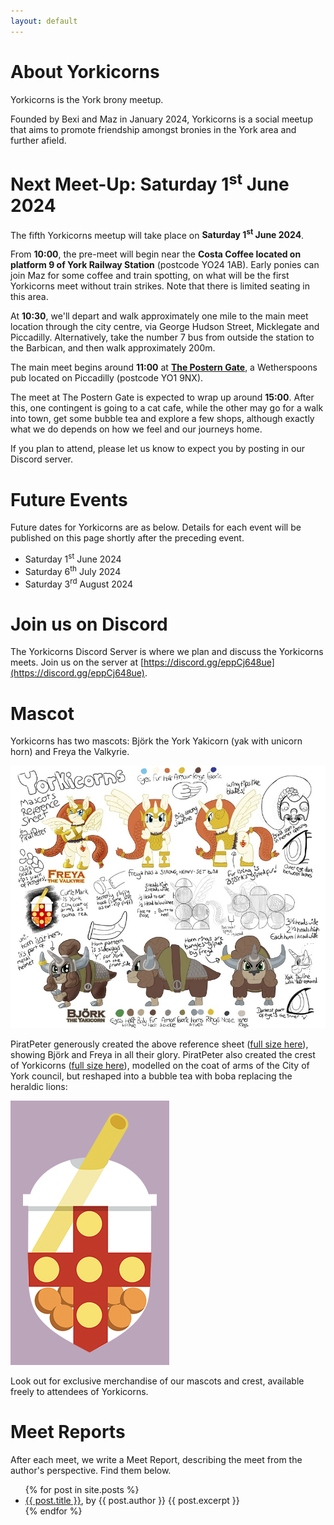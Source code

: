 ```yaml
---
layout: default
---
```


# About Yorkicorns

Yorkicorns is the York brony meetup.

Founded by Bexi and Maz in January 2024, Yorkicorns is a social meetup that aims to promote friendship amongst bronies in the York area and further afield.

# Next Meet-Up: Saturday 1<sup>st</sup> June 2024

The fifth Yorkicorns meetup will take place on **Saturday 1<sup>st</sup> June 2024**.

From **10:00**, the pre-meet will begin near the **Costa Coffee located on platform 9 of York Railway Station** (postcode YO24 1AB). Early ponies can join Maz for some coffee and train spotting, on what will be the first Yorkicorns meet without train strikes. Note that there is limited seating in this area.

At **10:30**, we'll depart and walk approximately one mile to the main meet location through the city centre, via George Hudson Street, Micklegate and Piccadilly. Alternatively, take the number 7 bus from outside the station to the Barbican, and then walk approximately 200m.

The main meet begins around **11:00** at [**The Postern Gate**](https://www.jdwetherspoon.com/pubs/all-pubs/england/north-yorkshire/the-postern-gate-york), a Wetherspoons pub located on Piccadilly (postcode YO1 9NX).

The meet at The Postern Gate is expected to wrap up around **15:00**. After this, one contingent is going to a cat cafe, while the other may go for a walk into town, get some bubble tea and explore a few shops, although exactly what we do depends on how we feel and our journeys home.

If you plan to attend, please let us know to expect you by posting in our Discord server.

# Future Events

Future dates for Yorkicorns are as below. Details for each event will be published on this page shortly after the preceding event.

* Saturday 1<sup>st</sup> June 2024
* Saturday 6<sup>th</sup> July 2024
* Saturday 3<sup>rd</sup> August 2024

# Join us on Discord

The Yorkicorns Discord Server is where we plan and discuss the Yorkicorns meets. Join us on the server at [https://discord.gg/eppCj648ue](https://discord.gg/eppCj648ue).

# Mascot

Yorkicorns has two mascots: Björk the York Yakicorn (yak with unicorn horn) and Freya the Valkyrie. 

![Yorkicorns mascot reference sheet](/assets/images/Yorkicorn_Turnarounds_800.jpg)

PiratPeter generously created the above reference sheet ([full size here](/assets/images/Yorkicorn_Turnarounds_full.jpg)), showing Björk and Freya in all their glory. PiratPeter also created the crest of Yorkicorns ([full size here](/assets/images/Yorkicorn_Cutiemark_Vector_full.png)), modelled on the coat of arms of the City of York council, but reshaped into a bubble tea with boba replacing the heraldic lions:

![Yorkicorns crest](/assets/images/Yorkicorn_Cutiemark_Vector_500_with_background.png)

Look out for exclusive merchandise of our mascots and crest, available freely to attendees of Yorkicorns.

# Meet Reports

After each meet, we write a Meet Report, describing the meet from the author's perspective. Find them below.

<ul>
  {% for post in site.posts %}
    <li>
      <a href="{{ post.url }}">{{ post.title }}</a>, by {{ post.author }}
      {{ post.excerpt }}
    </li>
  {% endfor %}
</ul>
